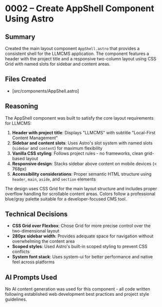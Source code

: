 # 0002 – Create AppShell Component Using Astro

## Summary

Created the main layout component `AppShell.astro` that provides a consistent shell for the LLMCMS application. The component features a header with the project title and a responsive two-column layout using CSS Grid with named slots for sidebar and content areas.

## Files Created

- [src/components/AppShell.astro]

## Reasoning

The AppShell component was built to satisfy the core layout requirements for LLMCMS:

1. **Header with project title**: Displays "LLMCMS" with subtitle "Local-First Content Management" 
2. **Sidebar and content slots**: Uses Astro's slot system with named slots (`sidebar` and `content`) for maximum flexibility
3. **Vanilla CSS styling**: Follows project rules - no frameworks, clean grid-based layout
4. **Responsive design**: Stacks sidebar above content on mobile devices (< 768px)
5. **Accessibility considerations**: Proper semantic HTML structure using `header`, `main`, `aside`, and `section` elements

The design uses CSS Grid for the main layout structure and includes proper overflow handling for scrollable content areas. Colors follow a professional blue/gray palette suitable for a developer-focused CMS tool.

## Technical Decisions

- **CSS Grid over Flexbox**: Chose Grid for more precise control over the two-dimensional layout
- **280px sidebar width**: Provides adequate space for navigation without overwhelming the content area  
- **Scoped styles**: Used Astro's built-in scoped styling to prevent CSS conflicts
- **System font stack**: Uses system-ui for better performance and native feel across platforms

## AI Prompts Used

No AI content generation was used for this component - all code written following established web development best practices and project style guidelines. 